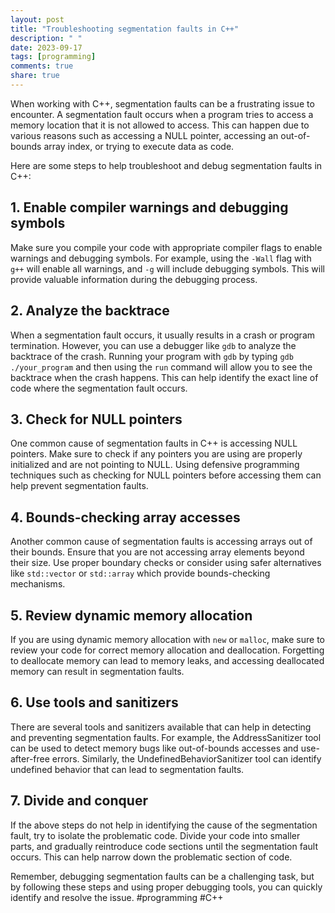 ```yaml
---
layout: post
title: "Troubleshooting segmentation faults in C++"
description: " "
date: 2023-09-17
tags: [programming]
comments: true
share: true
---
```


When working with C++, segmentation faults can be a frustrating issue to encounter. A segmentation fault occurs when a program tries to access a memory location that it is not allowed to access. This can happen due to various reasons such as accessing a NULL pointer, accessing an out-of-bounds array index, or trying to execute data as code.

Here are some steps to help troubleshoot and debug segmentation faults in C++:

## 1. Enable compiler warnings and debugging symbols

Make sure you compile your code with appropriate compiler flags to enable warnings and debugging symbols. For example, using the `-Wall` flag with `g++` will enable all warnings, and `-g` will include debugging symbols. This will provide valuable information during the debugging process.

## 2. Analyze the backtrace

When a segmentation fault occurs, it usually results in a crash or program termination. However, you can use a debugger like `gdb` to analyze the backtrace of the crash. Running your program with `gdb` by typing `gdb ./your_program` and then using the `run` command will allow you to see the backtrace when the crash happens. This can help identify the exact line of code where the segmentation fault occurs.

## 3. Check for NULL pointers

One common cause of segmentation faults in C++ is accessing NULL pointers. Make sure to check if any pointers you are using are properly initialized and are not pointing to NULL. Using defensive programming techniques such as checking for NULL pointers before accessing them can help prevent segmentation faults.

## 4. Bounds-checking array accesses

Another common cause of segmentation faults is accessing arrays out of their bounds. Ensure that you are not accessing array elements beyond their size. Use proper boundary checks or consider using safer alternatives like `std::vector` or `std::array` which provide bounds-checking mechanisms.

## 5. Review dynamic memory allocation

If you are using dynamic memory allocation with `new` or `malloc`, make sure to review your code for correct memory allocation and deallocation. Forgetting to deallocate memory can lead to memory leaks, and accessing deallocated memory can result in segmentation faults.

## 6. Use tools and sanitizers

There are several tools and sanitizers available that can help in detecting and preventing segmentation faults. For example, the AddressSanitizer tool can be used to detect memory bugs like out-of-bounds accesses and use-after-free errors. Similarly, the UndefinedBehaviorSanitizer tool can identify undefined behavior that can lead to segmentation faults.

## 7. Divide and conquer

If the above steps do not help in identifying the cause of the segmentation fault, try to isolate the problematic code. Divide your code into smaller parts, and gradually reintroduce code sections until the segmentation fault occurs. This can help narrow down the problematic section of code.

Remember, debugging segmentation faults can be a challenging task, but by following these steps and using proper debugging tools, you can quickly identify and resolve the issue. #programming #C++